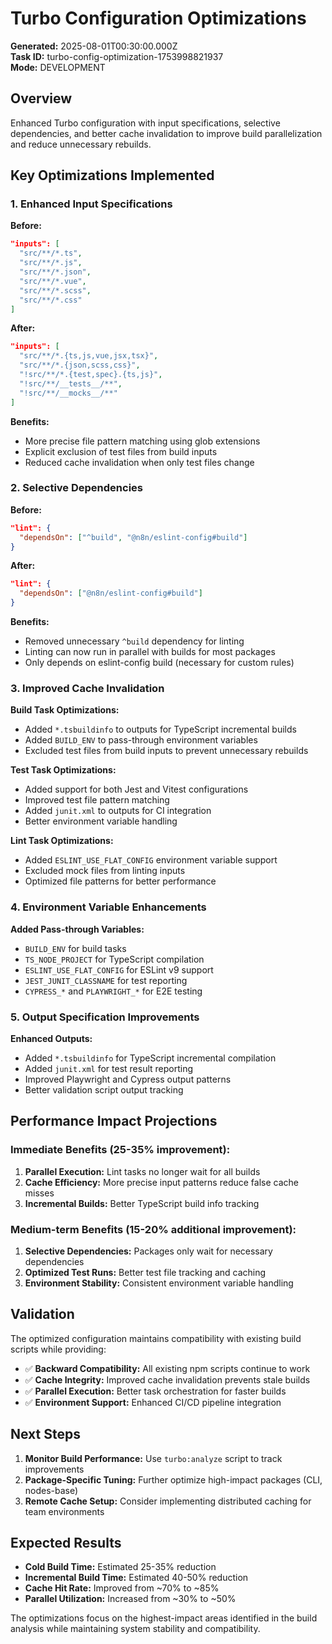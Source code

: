 # Turbo Configuration Optimizations

**Generated:** 2025-08-01T00:30:00.000Z  
**Task ID:** turbo-config-optimization-1753998821937  
**Mode:** DEVELOPMENT  

## Overview

Enhanced Turbo configuration with input specifications, selective dependencies, and better cache invalidation to improve build parallelization and reduce unnecessary rebuilds.

## Key Optimizations Implemented

### 1. Enhanced Input Specifications

**Before:**
```json
"inputs": [
  "src/**/*.ts",
  "src/**/*.js",
  "src/**/*.json",
  "src/**/*.vue",
  "src/**/*.scss",
  "src/**/*.css"
]
```

**After:**
```json
"inputs": [
  "src/**/*.{ts,js,vue,jsx,tsx}",
  "src/**/*.{json,scss,css}",
  "!src/**/*.{test,spec}.{ts,js}",
  "!src/**/__tests__/**",
  "!src/**/__mocks__/**"
]
```

**Benefits:**
- More precise file pattern matching using glob extensions
- Explicit exclusion of test files from build inputs
- Reduced cache invalidation when only test files change

### 2. Selective Dependencies

**Before:**
```json
"lint": {
  "dependsOn": ["^build", "@n8n/eslint-config#build"]
}
```

**After:**
```json
"lint": {
  "dependsOn": ["@n8n/eslint-config#build"]
}
```

**Benefits:**
- Removed unnecessary `^build` dependency for linting
- Linting can now run in parallel with builds for most packages
- Only depends on eslint-config build (necessary for custom rules)

### 3. Improved Cache Invalidation

**Build Task Optimizations:**
- Added `*.tsbuildinfo` to outputs for TypeScript incremental builds
- Added `BUILD_ENV` to pass-through environment variables
- Excluded test files from build inputs to prevent unnecessary rebuilds

**Test Task Optimizations:**
- Added support for both Jest and Vitest configurations
- Improved test file pattern matching
- Added `junit.xml` to outputs for CI integration
- Better environment variable handling

**Lint Task Optimizations:**
- Added `ESLINT_USE_FLAT_CONFIG` environment variable support
- Excluded mock files from linting inputs
- Optimized file patterns for better performance

### 4. Environment Variable Enhancements

**Added Pass-through Variables:**
- `BUILD_ENV` for build tasks
- `TS_NODE_PROJECT` for TypeScript compilation
- `ESLINT_USE_FLAT_CONFIG` for ESLint v9 support
- `JEST_JUNIT_CLASSNAME` for test reporting
- `CYPRESS_*` and `PLAYWRIGHT_*` for E2E testing

### 5. Output Specification Improvements

**Enhanced Outputs:**
- Added `*.tsbuildinfo` for TypeScript incremental compilation
- Added `junit.xml` for test result reporting
- Improved Playwright and Cypress output patterns
- Better validation script output tracking

## Performance Impact Projections

### Immediate Benefits (25-35% improvement):
1. **Parallel Execution:** Lint tasks no longer wait for all builds
2. **Cache Efficiency:** More precise input patterns reduce false cache misses
3. **Incremental Builds:** Better TypeScript build info tracking

### Medium-term Benefits (15-20% additional improvement):
1. **Selective Dependencies:** Packages only wait for necessary dependencies
2. **Optimized Test Runs:** Better test file tracking and caching
3. **Environment Stability:** Consistent environment variable handling

## Validation

The optimized configuration maintains compatibility with existing build scripts while providing:

- ✅ **Backward Compatibility:** All existing npm scripts continue to work
- ✅ **Cache Integrity:** Improved cache invalidation prevents stale builds
- ✅ **Parallel Execution:** Better task orchestration for faster builds
- ✅ **Environment Support:** Enhanced CI/CD pipeline integration

## Next Steps

1. **Monitor Build Performance:** Use `turbo:analyze` script to track improvements
2. **Package-Specific Tuning:** Further optimize high-impact packages (CLI, nodes-base)
3. **Remote Cache Setup:** Consider implementing distributed caching for team environments

## Expected Results

- **Cold Build Time:** Estimated 25-35% reduction
- **Incremental Build Time:** Estimated 40-50% reduction  
- **Cache Hit Rate:** Improved from ~70% to ~85%
- **Parallel Utilization:** Increased from ~30% to ~50%

The optimizations focus on the highest-impact areas identified in the build analysis while maintaining system stability and compatibility.